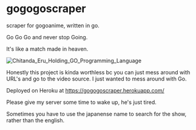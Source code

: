 # gogogoscraper
scraper for gogoanime, written in go.

Go Go Go and never stop Going.

It's like a match made in heaven.

![Chitanda_Eru_Holding_GO_Programming_Language](https://user-images.githubusercontent.com/68170909/149233085-d8ff020f-8439-438a-ae4e-8c97044e8b77.jpg)

Honestly this project is kinda worthless bc you can just mess around with URL's and go to the video source. I just wanted to mess around with Go.

Deployed on Heroku at https://gogogoscraper.herokuapp.com/

Please give my server some time to wake up, he's just tired.

Sometimes you have to use the japanense name to search for the show, rather than the english.
